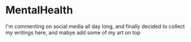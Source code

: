 # MentalHealth
I'm commenting on social media all day long, and finally decided to collect my writings here, and mabye add some of my art on top
